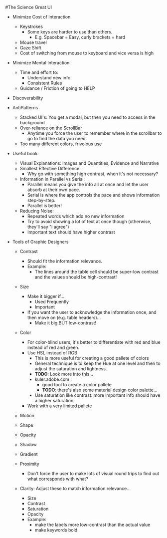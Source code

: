 #The Science Great UI

- Minimize Cost of Interaction
    - Keystrokes
        - Some keys are harder to use than others.
            - E.g. Spacebar = Easy, curly brackets = hard
    - Mouse travel
    - Gaze Shift
    - Cost of switching from mouse to keyboard and vice versa is high

- Minimize Mental Interaction
    - Time and effort to:
        - Understand new info
        - Consistent Rules
    - Guidance / Friction of going to HELP

- Discoverability

- AntiPatterns
    - Stacked UI's:
        You get a modal, but then you need to access in the background
    - Over-reliance on the ScrollBar
        - Anytime you force the user to remember where in the scrollbar to go to find the data you need.
    - Too many different colors, frivolous use

- Useful book:
    - Visual Explanations: Images and Quantities, Evidence and Narrative
    - Smallest Effective Difference:
        - Why go with something high contrast, when it's not necessary?
    - Information in Parallel vs Serial:
        - Parallel means you give the info all at once and let the user absorb at their own pace.
        - Serial is where the app controls the pace and shows information step-by-step.
        - Parallel is better!
    - Reducing Noise:
        - Repeated words which add no new information
        - Try to avoid showing a lot of text at once though (otherwise, they'll say "i agree")
        - Important text should have higher contrast

- Tools of Graphic Designers
    - Contrast
        - Should fit the information relevance.
        - Example:
            - The lines around the table cell should be super-low contrast and the values should be high-contrast!
    - Size
        - Make it bigger if...
            - Used Frequently
            - Important
        - If you want the user to acknowledge the information once, and then move on (e.g. table headers)...
            - Make it big BUT low-contrast!
    - Color
        - For color-blind users, it's better to differentiate with red and blue instead of red and green.
        - Use HSL instead of RGB
            - This is more useful for creating a good pallete of colors
            - General technique is to keep the Hue at one level and then to adjust the saturation and lightness.
            - **TODO**: Look more into this...
            - kuler.adobe.com :
                - good tool to create a color pallete
                - **TODO**: there's also some material design color palette...
            - Use saturation like contrast: more important info should have a higher saturation
        - Work with a very limited pallete
    - Motion
    - Shape
    - Opacity
    - Shadow
    - Gradient
    - Proximity
        - Don't force the user to make lots of visual round trips to find out what corresponds with what?

    - Clarity: Adjust these to match information relevance...
        - Size
        - Contrast
        - Saturation
        - Opacity
        - Example:
            - make the labels more low-contrast than the actual value
            - make keywords bold
            

